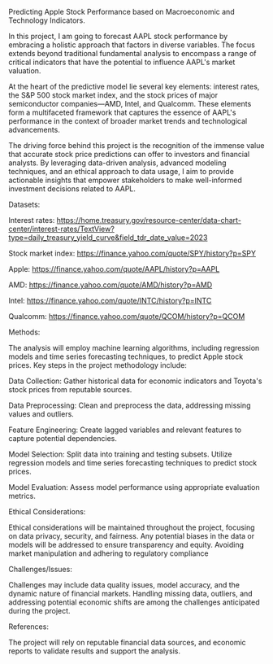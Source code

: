 Predicting Apple Stock Performance based on Macroeconomic and Technology Indicators.

In this project, I am going to forecast AAPL stock performance by embracing a holistic approach that factors in diverse variables. The focus extends beyond traditional fundamental analysis to encompass a range of critical indicators that have the potential to influence AAPL's market valuation.

At the heart of the predictive model lie several key elements: interest rates, the S&P 500 stock market index, and the stock prices of major semiconductor companies—AMD, Intel, and Qualcomm. These elements form a multifaceted framework that captures the essence of AAPL's performance in the context of broader market trends and technological advancements.

The driving force behind this project is the recognition of the immense value that accurate stock price predictions can offer to investors and financial analysts. By leveraging data-driven analysis, advanced modeling techniques, and an ethical approach to data usage, I aim to provide actionable insights that empower stakeholders to make well-informed investment decisions related to AAPL.

Datasets:

Interest rates: https://home.treasury.gov/resource-center/data-chart-center/interest-rates/TextView?type=daily_treasury_yield_curve&field_tdr_date_value=2023

Stock market index: https://finance.yahoo.com/quote/SPY/history?p=SPY 

Apple: https://finance.yahoo.com/quote/AAPL/history?p=AAPL

AMD: https://finance.yahoo.com/quote/AMD/history?p=AMD 

Intel: https://finance.yahoo.com/quote/INTC/history?p=INTC 

Qualcomm: https://finance.yahoo.com/quote/QCOM/history?p=QCOM

Methods:

The analysis will employ machine learning algorithms, including regression models and time series forecasting techniques, to predict Apple stock prices. Key steps in the project methodology include:

Data Collection: Gather historical data for economic indicators and Toyota's stock prices from reputable sources.

Data Preprocessing: Clean and preprocess the data, addressing missing values and outliers.

Feature Engineering: Create lagged variables and relevant features to capture potential dependencies.

Model Selection: Split data into training and testing subsets. Utilize regression models and time series forecasting techniques to predict stock prices.

Model Evaluation: Assess model performance using appropriate evaluation metrics.

Ethical Considerations:

Ethical considerations will be maintained throughout the project, focusing on data privacy, security, and fairness. Any potential biases in the data or models will be addressed to ensure transparency and equity. Avoiding market manipulation and adhering to regulatory compliance

Challenges/Issues:

Challenges may include data quality issues, model accuracy, and the dynamic nature of financial markets. Handling missing data, outliers, and addressing potential economic shifts are among the challenges anticipated during the project.

References:

The project will rely on reputable financial data sources, and economic reports to validate results and support the analysis.

